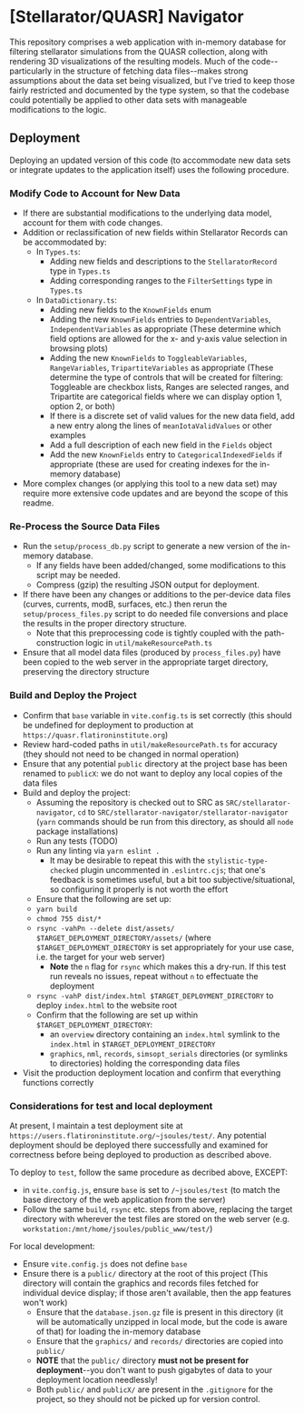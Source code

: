 # [Stellarator/QUASR] Navigator

This repository comprises a web application with in-memory database for filtering stellarator simulations from the QUASR collection,
along with rendering 3D visualizations of the resulting models. Much of the code--particularly in the structure of fetching data
files--makes strong assumptions about the data set being visualized, but I've tried to keep those fairly restricted and documented
by the type system, so that the codebase could potentially be applied to other data sets with manageable modifications to the
logic.

## Deployment

Deploying an updated version of this code (to accommodate new data sets or integrate updates to the application itself)
uses the following procedure.

### Modify Code to Account for New Data

- If there are substantial modifications to the underlying data model, account for them with code changes.
- Addition or reclassification of new fields within Stellarator Records can be accommodated by:
  - In `Types.ts`:
    - Adding new fields and descriptions to the `StellaratorRecord` type in `Types.ts`
    - Adding corresponding ranges to the `FilterSettings` type in `Types.ts`
  - In `DataDictionary.ts`:
    - Adding new fields to the `KnownFields` enum
    - Adding the new `KnownFields` entries to `DependentVariables`, `IndependentVariables` as appropriate
    (These determine which field options are allowed for the x- and y-axis value selection in browsing plots)
    - Adding the new `KnownFields` to `ToggleableVariables`, `RangeVariables`, `TripartiteVariables` as appropriate
    (These determine the type of controls that will be created for filtering: Toggleable are checkbox lists,
    Ranges are selected ranges, and Tripartite are categorical fields where we can display option 1, option 2, or both)
    - If there is a discrete set of valid values for the new data field, add a new entry along the lines of
    `meanIotaValidValues` or other examples
    - Add a full description of each new field in the `Fields` object
    - Add the new `KnownFields` entry to `CategoricalIndexedFields` if appropriate (these are used for creating
    indexes for the in-memory database)
- More complex changes (or applying this tool to a new data set) may require more extensive code updates and are
  beyond the scope of this readme.

### Re-Process the Source Data Files

- Run the `setup/process_db.py` script to generate a new version of the in-memory database.
  - If any fields have been added/changed, some modifications to this script may be needed.
  - Compress (gzip) the resulting JSON output for deployment.
- If there have been any changes or additions to the per-device data files (curves, currents, modB, surfaces, etc.)
then rerun the `setup/process_files.py` script to do needed file conversions and place the results in the proper
directory structure.
  - Note that this preprocessing code is tightly coupled with the path-construction logic in `util/makeResourcePath.ts`
- Ensure that all model data files (produced by `process_files.py`) have been copied to the web server in the
appropriate target directory, preserving the directory structure

### Build and Deploy the Project

- Confirm that `base` variable in `vite.config.ts` is set correctly (this should be undefined for deployment
to production at `https://quasr.flatironinstitute.org`)
- Review hard-coded paths in `util/makeResourcePath.ts` for accuracy (they should not need to be changed in
normal operation)
- Ensure that any potential `public` directory at the project base has been renamed to `publicX`: we do not want to
deploy any local copies of the data files
- Build and deploy the project:
  - Assuming the repository is checked out to SRC as `SRC/stellarator-navigator`, `cd` to
  `SRC/stellarator-navigator/stellarator-navigator` (`yarn` commands should be run from this directory, as should
  all `node` package installations)
  - Run any tests (TODO)
  - Run any linting via `yarn eslint .`
    - It may be desirable to repeat this with the `stylistic-type-checked` plugin uncommented in `.eslintrc.cjs`;
    that one's feedback is sometimes useful, but a bit too subjective/situational, so configuring it properly
    is not worth the effort
  - Ensure that the following are set up:
  - `yarn build`
  - `chmod 755 dist/*`
  - `rsync -vahPn --delete dist/assets/ $TARGET_DEPLOYMENT_DIRECTORY/assets/` (where `$TARGET_DEPLOYMENT_DIRECTORY` is
  set appropriately for your use case, i.e. the target for your web server)
    - **Note** the `n` flag for `rsync` which makes this a dry-run. If this test run reveals no issues, repeat
    without `n` to effectuate the deployment
  - `rsync -vahP dist/index.html $TARGET_DEPLOYMENT_DIRECTORY` to deploy `index.html` to the website root
  - Confirm that the following are set up within `$TARGET_DEPLOYMENT_DIRECTORY`:
    - an `overview` directory containing an `index.html` symlink to the `index.html` in `$TARGET_DEPLOYMENT_DIRECTORY`
    - `graphics`, `nml`, `records`, `simsopt_serials` directories (or symlinks to directories) holding the
    corresponding data files
- Visit the production deployment location and confirm that everything functions correctly

### Considerations for test and local deployment

At present, I maintain a test deployment site at `https://users.flatironinstitute.org/~jsoules/test/`.
Any potential deployment should be deployed there successfully and examined for correctness before being
deployed to production as described above.

To deploy to `test`, follow the same procedure as decribed above, EXCEPT:
- in `vite.config.js`, ensure `base` is set to `/~jsoules/test` (to match the base directory of the web
application from the server)
- Follow the same `build`, `rsync` etc. steps from above, replacing the target directory with wherever
the test files are stored on the web server (e.g. `workstation:/mnt/home/jsoules/public_www/test/`)

For local development:
- Ensure `vite.config.js` does not define `base`
- Ensure there is a `public/` directory at the root of this project (This directory will contain the
graphics and records files fetched for individual device display; if those aren't available, then the
app features won't work)
  - Ensure that the `database.json.gz` file is present in this directory (it will be automatically
  unzipped in local mode, but the code is aware of that) for loading the in-memory database
  - Ensure that the `graphics/` and `records/` directories are copied into `public/`
  - **NOTE** that the `public/` directory **must not be present for deployment**--you don't want
  to push gigabytes of data to your deployment location needlessly!
  - Both `public/` and `publicX/` are present in the `.gitignore` for the project, so they should
  not be picked up for version control.
